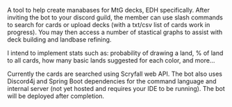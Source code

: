 A tool to help create manabases for MtG decks, EDH specifically. After inviting the bot to your discord guild, the member can use slash commands to search for cards or upload decks (with a txt/csv list of cards work in progress). You may then access a number of stastical graphs to assist with deck building and landbase refining. 

I intend to implement stats such as: probability of drawing a land, % of land to all cards, how many basic lands suggested for each color, and more...

Currently the cards are searched using Scryfall web API. The bot also uses Discord4j and Spring Boot dependencies for the command language and internal server (not yet hosted and requires your IDE to be running). The bot will be deployed after completion.
